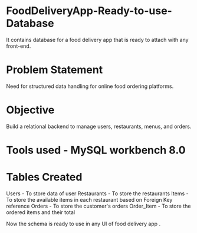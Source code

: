 # FoodDeliveryApp-Ready-to-use-Database
It contains database for a food delivery app that is ready to attach with any front-end.

# Problem Statement
   Need for structured data handling for online food ordering
 platforms.
#  Objective
  Build a relational backend to manage users, restaurants, menus,
 and orders.

# Tools used - MySQL workbench 8.0

# Tables Created
  Users - To store data of user
  Restaurants - To store the restaurants 
  Items - To store the available items in each restaurant based on Foreign Key reference
  Orders - To store the customer's orders
  Order_Item - To store the ordered items and their total

Now the schema is ready to use in any UI of food delivery app .

